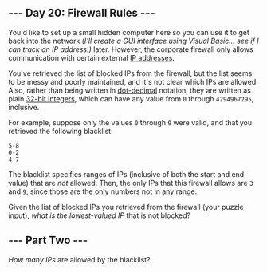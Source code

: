 \-\-\- Day 20: Firewall Rules ---
---------------------------------

You'd like to set up a small hidden computer here so you can use it to get back into the network _(I'll create a GUI interface using Visual Basic... see if I can track an IP address.)_ later. However, the corporate firewall only allows communication with certain external [IP addresses](https://en.wikipedia.org/wiki/IPv4#Addressing).

You've retrieved the list of blocked IPs from the firewall, but the list seems to be messy and poorly maintained, and it's not clear which IPs are allowed. Also, rather than being written in [dot-decimal](https://en.wikipedia.org/wiki/Dot-decimal_notation) notation, they are written as plain [32-bit integers](https://en.wikipedia.org/wiki/32-bit), which can have any value from `0` through `4294967295`, inclusive.

For example, suppose only the values `0` through `9` were valid, and that you retrieved the following blacklist:

    5-8
    0-2
    4-7
    

The blacklist specifies ranges of IPs (inclusive of both the start and end value) that are _not_ allowed. Then, the only IPs that this firewall allows are `3` and `9`, since those are the only numbers not in any range.

Given the list of blocked IPs you retrieved from the firewall (your puzzle input), _what is the lowest-valued IP_ that is not blocked?

\-\-\- Part Two ---
-------------------

_How many IPs_ are allowed by the blacklist?
